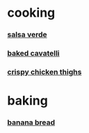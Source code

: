 # cooking
### [salsa verde](salsa_verde.md)
### [baked cavatelli](baked_cavatelli.md)
### [crispy chicken thighs](crispy_chicken_thighs.md)

# baking
### [banana bread](banana_bread.md)
